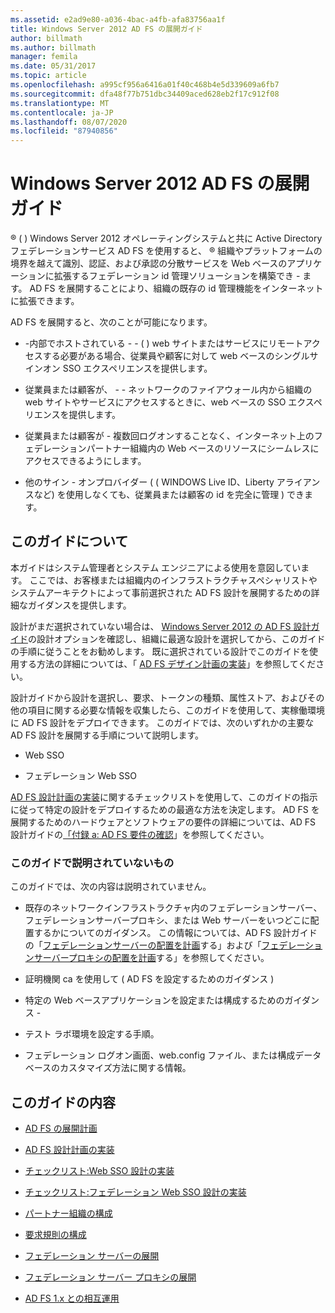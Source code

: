 ```yaml
---
ms.assetid: e2ad9e80-a036-4bac-a4fb-afa83756aa1f
title: Windows Server 2012 AD FS の展開ガイド
author: billmath
ms.author: billmath
manager: femila
ms.date: 05/31/2017
ms.topic: article
ms.openlocfilehash: a995cf956a6416a01f40c468b4e5d339609a6fb7
ms.sourcegitcommit: dfa48f77b751dbc34409aced628eb2f17c912f08
ms.translationtype: MT
ms.contentlocale: ja-JP
ms.lasthandoff: 08/07/2020
ms.locfileid: "87940856"
---
```

# <a name="windows-server-2012-ad-fs-deployment-guide"></a>Windows Server 2012 AD FS の展開ガイド


&reg; \( \) Windows Server 2012 オペレーティングシステムと共に Active Directory フェデレーションサービス AD FS を使用すると、 &reg; 組織やプラットフォームの境界を越えて識別、認証、および承認の分散サービスを Web ベースのアプリケーションに拡張するフェデレーション id 管理ソリューションを構築でき \- ます。 AD FS を展開することにより、組織の既存の id 管理機能をインターネットに拡張できます。

AD FS を展開すると、次のことが可能になります。

-   \-内部でホストされている \- \- \( \) web サイトまたはサービスにリモートアクセスする必要がある場合、従業員や顧客に対して web ベースのシングルサインオン SSO エクスペリエンスを提供します。

-   従業員または顧客が、 \- \- ネットワークのファイアウォール内から組織の web サイトやサービスにアクセスするときに、web ベースの SSO エクスペリエンスを提供します。

-   従業員または顧客が \- 複数回ログオンすることなく、インターネット上のフェデレーションパートナー組織内の Web ベースのリソースにシームレスにアクセスできるようにします。

-   他のサイン \- オンプロバイダー ( \( WINDOWS Live ID、Liberty アライアンスなど) を使用しなくても、従業員または顧客の id を完全に管理 \) できます。

## <a name="about-this-guide"></a>このガイドについて
本ガイドはシステム管理者とシステム エンジニアによる使用を意図しています。 ここでは、お客様または組織内のインフラストラクチャスペシャリストやシステムアーキテクトによって事前選択された AD FS 設計を展開するための詳細なガイダンスを提供します。

設計がまだ選択されていない場合は、 [Windows Server 2012 の AD FS 設計ガイド](../design/ad-fs-design-guide-in-windows-server-2012.md)の設計オプションを確認し、組織に最適な設計を選択してから、このガイドの手順に従うことをお勧めします。 既に選択されている設計でこのガイドを使用する方法の詳細については、「 [AD FS デザイン計画の実装](Implementing-Your-AD-FS-Design-Plan.md)」を参照してください。

設計ガイドから設計を選択し、要求、トークンの種類、属性ストア、およびその他の項目に関する必要な情報を収集したら、このガイドを使用して、実稼働環境に AD FS 設計をデプロイできます。 このガイドでは、次のいずれかの主要な AD FS 設計を展開する手順について説明します。

-   Web SSO

-   フェデレーション Web SSO

[AD FS 設計計画の実装](Implementing-Your-AD-FS-Design-Plan.md)に関するチェックリストを使用して、このガイドの指示に従って特定の設計をデプロイするための最適な方法を決定します。 AD FS を展開するためのハードウェアとソフトウェアの要件の詳細については、AD FS 設計ガイドの[「付録 a: AD FS 要件の確認](/previous-versions/windows/it-pro/windows-server-2012-R2-and-2012/ff678034(v=ws.11))」を参照してください。

### <a name="what-this-guide-does-not-provide"></a>このガイドで説明されていないもの
このガイドでは、次の内容は説明されていません。

-   既存のネットワークインフラストラクチャ内のフェデレーションサーバー、フェデレーションサーバープロキシ、または Web サーバーをいつどこに配置するかについてのガイダンス。 この情報については、AD FS 設計ガイドの「[フェデレーションサーバーの配置を計画](../design/planning-federation-server-placement.md)する」および「[フェデレーションサーバープロキシの配置を計画](../design/planning-federation-server-proxy-placement.md)する」を参照してください。

-   証明機関 ca を使用して \( AD FS を設定するためのガイダンス \)

-   特定の Web ベースアプリケーションを設定または構成するためのガイダンス \-

-   テスト ラボ環境を設定する手順。

-   フェデレーション ログオン画面、web.config ファイル、または構成データベースのカスタマイズ方法に関する情報。

## <a name="in-this-guide"></a>このガイドの内容

-   [AD FS の展開計画](Planning-to-Deploy-AD-FS.md)

-   [AD FS 設計計画の実装](Implementing-Your-AD-FS-Design-Plan.md)

-   [チェックリスト:Web SSO 設計の実装](Checklist--Implementing-a-Web-SSO-Design.md)

-   [チェックリスト:フェデレーション Web SSO 設計の実装](Checklist--Implementing-a-Federated-Web-SSO-Design.md)

-   [パートナー組織の構成](Configuring-Partner-Organizations.md)

-   [要求規則の構成](Configuring-Claim-Rules.md)

-   [フェデレーション サーバーの展開](Deploying-Federation-Servers.md)

-   [フェデレーション サーバー プロキシの展開](Deploying-Federation-Server-Proxies.md)

-   [AD FS 1.x との相互運用](Interoperating-with-AD-FS-1.x.md)
